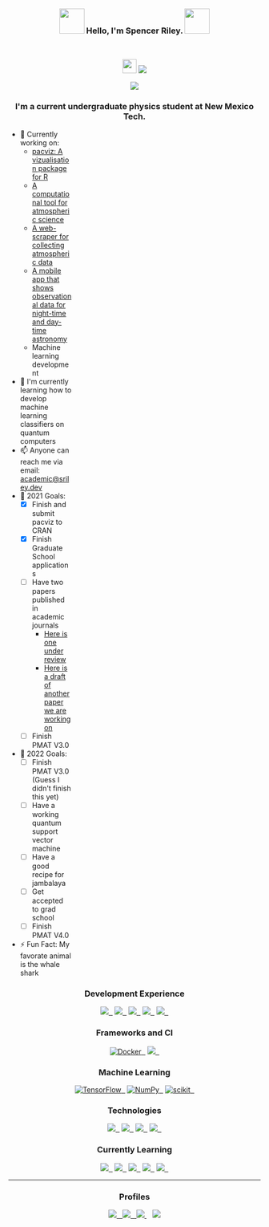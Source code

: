 
<h3 align="center"><img src="https://media.tenor.com/images/796a2b0b9ffe443599d73277ec5e0da2/tenor.gif" width="50px"> Hello, I'm Spencer Riley. <img src="https://media.tenor.com/images/796a2b0b9ffe443599d73277ec5e0da2/tenor.gif" width="50px"></h3>
<br>
<p align="center">
<a href="#"><img src="https://img.shields.io/badge/Pronouns-He%20Him-blueviolet?longCache=true&style=for-the-badge&amp;colorB=7908a5" height="28"></a>
<a href="#"><img src="https://img.shields.io/github/followers/PharaohCola13?style=for-the-badge" /></a>
</p>
<p align="center">
<a href="https://board.sriley.dev" target="_blank"><img src="https://img.shields.io/badge/My%20Dev%20Board-179287?style=for-the-badge&logo=GitKraken&logoColor=white" ></a>
</p>
<h3 align="center">I'm a current undergraduate physics student at New Mexico Tech.</h3>
<div style="width: 25%">
  
- 🔭 Currently working on:
  - [pacviz: A vizualisation package for R](https://pacviz.sriley.dev)
  - [A computational tool for atmospheric science](https://docs.pmat.app)
  - [A web-scraper for collecting atmospheric data](https://github.com/PharaohCola13/AtmosAccess)
  - [A mobile app that shows observational data for night-time and day-time astronomy](https://salsa.sriley.dev)
  - Machine learning development
- 🌱 I'm currently learning how to develop machine learning classifiers on quantum computers
- 📫 Anyone can reach me via email: academic@sriley.dev
- 🥅 2021 Goals:
  - [x] Finish and submit pacviz to CRAN
  - [x] Finish Graduate School applications
  - [ ] Have two papers published in academic journals
    - [Here is one under review](https://doi.org/10.5194/amt-2021-130)
    - [Here is a draft of another paper we are working on](https://github.com/physicsgoddess1972/Precipitable-Water-Model/blob/paper/paper.pdf)
  - [ ] Finish PMAT V3.0
- 🥅 2022 Goals:
  - [ ] Finish PMAT V3.0 (Guess I didn't finish this yet)
  - [ ] Have a working quantum support vector machine
  - [ ] Have a good recipe for jambalaya
  - [ ] Get accepted to grad school
  - [ ] Finish PMAT V4.0
- ⚡ Fun Fact: My favorate animal is the whale shark

</div>
<div align="center">
  <h3>Development Experience</h3>
  <a href="#"><img src="https://img.shields.io/badge/python%20-%2314354C.svg?&style=for-the-badge&logo=python&logoColor=white"/>&nbsp;&nbsp;</a>
  <a href="#"><img src="https://img.shields.io/badge/r-%23276DC3.svg?&style=for-the-badge&logo=r&logoColor=white"/>&nbsp;&nbsp;</a>
  <a href="#"><img src="https://img.shields.io/badge/latex%20-%23008080.svg?&style=for-the-badge&logo=latex&logoColor=white"/>&nbsp;&nbsp;</a>
  <a href="#"><img src="https://img.shields.io/badge/javascript-%23323330.svg?style=for-the-badge&logo=javascript&logoColor=%23F7DF1E"/>&nbsp;&nbsp;</a>
  <a href="#"><img src="https://img.shields.io/badge/HTML5-E34F26?style=for-the-badge&logo=html5&logoColor=white">&nbsp;&nbsp;</a>
</div>

<div align="center">
  <h3>Frameworks and CI</h3>
    <a href="#"><img alt="Docker" src="https://img.shields.io/badge/docker-%230db7ed.svg?style=for-the-badge&logo=docker&logoColor=white"/>&nbsp;&nbsp;</a>
    <a href="#"><img src="https://img.shields.io/badge/flask%20-%23000.svg?&style=for-the-badge&logo=flask&logoColor=white"/>&nbsp;&nbsp;</a>
</div>

<div align="center">
  <h3>Machine Learning</h3>
  <a href="#"><img alt="TensorFlow" src="https://img.shields.io/badge/TensorFlow-%23FF6F00.svg?style=for-the-badge&logo=TensorFlow&logoColor=white" />&nbsp;&nbsp;</a>
  <a href="#"><img alt="NumPy" src="https://img.shields.io/badge/numpy-%23013243.svg?style=for-the-badge&logo=numpy&logoColor=white" />&nbsp;&nbsp;</a>
  <a href="#"><img alt="scikit" src="https://img.shields.io/badge/scikit_learn-F7931E?style=for-the-badge&logo=scikit-learn&logoColor=white" />&nbsp;&nbsp;</a>
</div>

<div align="center">
  <h3>Technologies</h3>
  <a href="#"><img src="https://img.shields.io/badge/raspberry%20pi%20-%23C51A4A.svg?&style=for-the-badge&logo=raspberry-pi&logoColor=white"/>&nbsp;&nbsp;</a>
  <a href="#"><img src="https://img.shields.io/badge/arduino%20-%23009790.svg?&style=for-the-badge&logo=arduino&logoColor=white"/>&nbsp;&nbsp;</a>
  <a href="#"><img src="https://img.shields.io/badge/linux%20-%23FCC624.svg?&style=for-the-badge&logo=linux&logoColor=black"/>&nbsp;&nbsp;</a>
  <a href="#"><img src="https://img.shields.io/badge/google%20cloud%20-%234285F4.svg?&style=for-the-badge&logo=google-cloud&logoColor=white"/>&nbsp;&nbsp;</a>
</div>

<div align="center">
  <h3>Currently Learning</h3>
  <a href="#"><img src="https://img.shields.io/badge/Flutter-02569B?style=for-the-badge&logo=flutter&logoColor=white"/>&nbsp;&nbsp;</a>
  <a href="#"><img src="https://img.shields.io/badge/Java-ED8B00?style=for-the-badge&logo=java&logoColor=white"/>&nbsp;&nbsp;</a>
  <a href="#"><img src="https://img.shields.io/badge/kubernetes-326ce5.svg?&style=for-the-badge&logo=kubernetes&logoColor=white"/>&nbsp;&nbsp;</a>
  <a href="#"><img src="https://img.shields.io/badge/TenosrFlow%20Quantum-%23FF6F00?style=for-the-badge&logo=TensorFlow&logoColor=white"/>&nbsp;&nbsp;</a>
  <a href="#"><img src="https://img.shields.io/badge/Android-3DDC84?style=for-the-badge&logo=android&logoColor=white"/>&nbsp;&nbsp;</a>
</div>

---

<div align="center">
  <h3>Profiles</h3>
  <a href="https://sriley.dev">
    <img src="https://img.shields.io/badge/website%20-%234285F4.svg?&style=for-the-badge&logo=chrome&logoColor=white"/
  </a>&nbsp;&nbsp;
  <a href="https://twitter.com/PharaohCola13">
    <img src="https://img.shields.io/badge/Twitter%20-%231DA1F2.svg?&style=for-the-badge&logo=twitter&logoColor=white"/
  </a>&nbsp;&nbsp;
  <a href="https://rgate.sriley.dev">
    <img src="https://img.shields.io/badge/ResearchGate%20-%2300CCBB.svg?&style=for-the-badge&logo=researchgate&logoColor=white"/>
  </a>&nbsp;&nbsp;
  <a href="https://orcid.org/0000-0001-7949-9163">
    <img src="https://img.shields.io/badge/ORCID%20-%23A6CE39.svg?&style=for-the-badge&logo=orcid&logoColor=white"/>
  </a>
</div>
